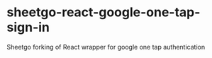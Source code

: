 # sheetgo-react-google-one-tap-sign-in
Sheetgo forking of React wrapper for google one tap authentication
